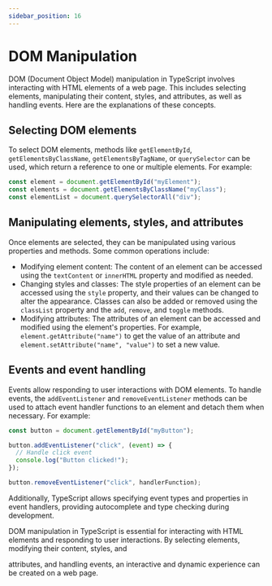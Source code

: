```yaml
---
sidebar_position: 16
---
```


# DOM Manipulation

DOM (Document Object Model) manipulation in TypeScript involves interacting with HTML elements of a web page. This includes selecting elements, manipulating their content, styles, and attributes, as well as handling events. Here are the explanations of these concepts.

## Selecting DOM elements
To select DOM elements, methods like `getElementById`, `getElementsByClassName`, `getElementsByTagName`, or `querySelector` can be used, which return a reference to one or multiple elements. For example:
  ```typescript
  const element = document.getElementById("myElement");
  const elements = document.getElementsByClassName("myClass");
  const elementList = document.querySelectorAll("div");
  ```

## Manipulating elements, styles, and attributes
Once elements are selected, they can be manipulated using various properties and methods. Some common operations include:

  - Modifying element content: The content of an element can be accessed using the `textContent` or `innerHTML` property and modified as needed.
  - Changing styles and classes: The style properties of an element can be accessed using the `style` property, and their values can be changed to alter the appearance. Classes can also be added or removed using the `classList` property and the `add`, `remove`, and `toggle` methods.
  - Modifying attributes: The attributes of an element can be accessed and modified using the element's properties. For example, `element.getAttribute("name")` to get the value of an attribute and `element.setAttribute("name", "value")` to set a new value.

## Events and event handling
Events allow responding to user interactions with DOM elements. To handle events, the `addEventListener` and `removeEventListener` methods can be used to attach event handler functions to an element and detach them when necessary. For example:
  ```typescript
  const button = document.getElementById("myButton");

  button.addEventListener("click", (event) => {
    // Handle click event
    console.log("Button clicked!");
  });

  button.removeEventListener("click", handlerFunction);
  ```

  Additionally, TypeScript allows specifying event types and properties in event handlers, providing autocomplete and type checking during development.

DOM manipulation in TypeScript is essential for interacting with HTML elements and responding to user interactions. By selecting elements, modifying their content, styles, and

 attributes, and handling events, an interactive and dynamic experience can be created on a web page.
